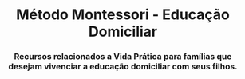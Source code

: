 <h1 align="center">Método Montessori - Educação Domiciliar</h1>
<h3 align="center">Recursos relacionados a Vida Prática para famílias que desejam vivenciar a educação domiciliar com seus filhos.</h3>
